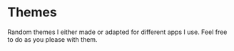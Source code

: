 # Themes

Random themes I either made or adapted for different apps I use.
Feel free to do as you please with them.
